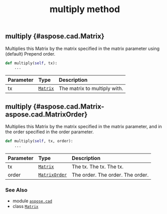 ﻿---
title: multiply method
second_title: Aspose.CAD for Python via .NET API References
description: 
type: docs
weight: 40
url: /python-net/aspose.cad/matrix/multiply/
is_root: false
---

## multiply {#aspose.cad.Matrix}

Multiplies this Matrix by the matrix specified in the matrix parameter using (default) Prepend order.



```python
def multiply(self, tx):
    ...
```


| Parameter | Type | Description |
| :- | :- | :- |
| tx | [`Matrix`](/cad/python-net/aspose.cad/matrix) | The matrix to multiply with. |


## multiply {#aspose.cad.Matrix-aspose.cad.MatrixOrder}

Multiplies this Matrix by the matrix specified in the matrix parameter, and in the order specified in the order parameter.



```python
def multiply(self, tx, order):
    ...
```


| Parameter | Type | Description |
| :- | :- | :- |
| tx | [`Matrix`](/cad/python-net/aspose.cad/matrix) | The tx. The tx. The tx. |
| order | [`MatrixOrder`](/cad/python-net/aspose.cad/matrixorder) | The order. The order. The order. |



### See Also
* module [`aspose.cad`](../../)
* class [`Matrix`](/cad/python-net/aspose.cad/matrix)
